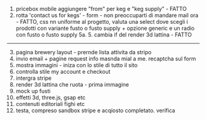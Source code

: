 1. pricebox mobile aggiungere "from" per keg e "keg supply" - FATTO
2. rotta 'contact us for kegs' - form - non preoccuparti di mandare mail ora - FATTO, css nn uniforme al progetto, valuta una select dove scegli i prodotti con variante fusto o fusto supply + opzione generic e un radio con fusto o fusto supply
5a. 5. cambia if del render 3d lattina - FATTO
-------------------------------


3. pagina brewery layout - prernde lista attivita da stripo
4. invio email + pagine request info masnda mial a me. recaptcha sul form
5. mostra immagini - iniza con lo stile di tutto il sito 
6. controlla stile my account e checkout
7. intergra stripe
8. render 3d lattina che ruota - prima immagine
9. mock up fusti
10. effetti 3d, three.js, gsap etc
11. contenuti editoriali fighi etc
12. testa, compreso sandbox stripe e acqiosto completato. verifica  